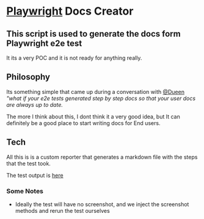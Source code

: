 # [Playwright](https://playwright.dev/) Docs Creator

## This script is used to generate the docs form Playwright e2e test

It its a very POC and it is not ready for anything really.

## Philosophy

Its something simple that came up during a conversation with [@Dueen](https://github.com/Dueen) _"what if your e2e tests generated step by step docs so that your user docs are always up to date._

The more I think about this, I dont think it a very good idea, but It can definitely be a good place to start writing docs for End users.

## Tech

All this is is a custom reporter that generates a markdown file with the steps that the test took.

The test output is [here]('./output/create_a_new_github_issue.md')

### Some Notes

- Ideally the test will have no screenshot, and we inject the screenshot methods and rerun the test ourselves
